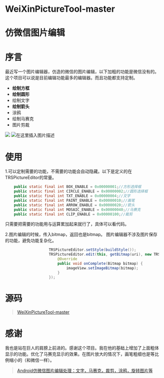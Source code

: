 # WeiXinPictureTool-master

# 仿微信图片编辑
# 序言
最近写一个图片编辑器，仿造的微信的图片编辑，以下加粗的功能是微信没有的。这个项目可以说是目前编辑功能最多的编辑器。而且功能都支持定制。

 - **绘制方框**
 - **绘制圆形**
 - 绘制文字
 - **绘制箭头**
 - 涂鸦
 - 绘制马赛克
 - 图片剪裁
 

![](https://img-blog.csdnimg.cn/2021043000255941.jpg?x-oss-process=image/watermark,type_ZmFuZ3poZW5naGVpdGk,shadow_10,text_aHR0cHM6Ly9ibG9nLmNzZG4ubmV0L3FxXzIyNzA2NTE1,size_16,color_FFFFFF,t_70)
![在这里插入图片描述](https://img-blog.csdnimg.cn/202104300025596.jpg?x-oss-process=image/watermark,type_ZmFuZ3poZW5naGVpdGk,shadow_10,text_aHR0cHM6Ly9ibG9nLmNzZG4ubmV0L3FxXzIyNzA2NTE1,size_16,color_FFFFFF,t_70)

# 使用
1.可以定制需要的功能，不需要的功能会自动隐藏。以下是定义的在TRSPictureEditor的常量。

```java
    public static final int BOX_ENABLE = 0x00000001;//方形选择框
    public static final int CIRCLE_ENABLE = 0x00000002;//圆形选择框
    public static final int TXT_ENABLE = 0x00000004;//文字
    public static final int PAINT_ENABLE = 0x00000010;//画笔
    public static final int ARROW_ENABLE = 0x00000020;//箭头
    public static final int MOSAIC_ENABLE = 0x00000040;//马赛克
    public static final int CLIP_ENABLE = 0x00000100;//裁剪

```
只需要把需要的功能用与运算累加起来就行了，具体可以看代码。

2.图片编辑的时候，传入bitmap，返回也是bitmap。 图片编辑器不涉及图片保存的功能，避免功能复杂化。
```java
   					TRSPictureEditor.setStyle(buildStyle());
                    TRSPictureEditor.edit(this, getBitmap(uri), new TRSPictureEditor.EditAdapter() {
                        @Override
                        public void onComplete(Bitmap bitmap) {
                            imageView.setImageBitmap(bitmap);
                        }
                    });
```

# 源码

> [WeiXinPictureTool-master](https://github.com/zhuguohui/WeiXinPictureTool-master)


# 感谢
我也是站在巨人的肩膀上前进的。感谢这个项目。我在他的基础上增加了上面粗体显示的功能。优化了马赛克显示的效果。在图片放大的情况下，画笔粗细也是等比例缩小的（和微信一样）。

> [Android仿微信图片编辑处理：文字，马赛克，裁剪，涂鸦，旋转图片等](https://blog.csdn.net/zhangphil/article/details/87860431)

